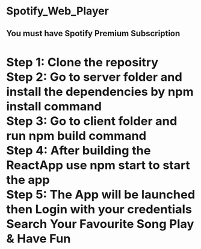 ﻿# Spotify_Web_Player
 <b><h2>You must have Spotify Premium Subscription<h2/></b>
Step 1: Clone the repositry <br>
Step 2: Go to server folder and install the dependencies by <b>npm install</b> command<br>
Step 3: Go to client folder and run <b>npm build</b> command<br>
Step 4: After building the ReactApp use <b>npm start</b> to start the app<br>
Step 5: The App will be launched then Login with your credentials<br>
Search Your Favourite Song
Play & Have Fun
